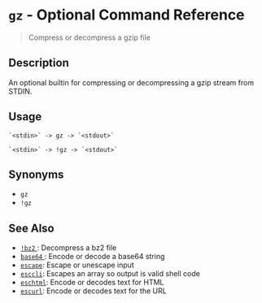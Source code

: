 # `gz` - Optional Command Reference

> Compress or decompress a gzip file

## Description

An optional builtin for compressing or decompressing a gzip stream from STDIN.

## Usage

    `<stdin>` -> gz -> `<stdout>`

    `<stdin>` -> !gz -> `<stdout>`

## Synonyms

- `gz`
- `!gz`

## See Also

- [`!bz2` ](./bz2.md):
  Decompress a bz2 file
- [`base64` ](./base64.md):
  Encode or decode a base64 string
- [`escape`](/commands/escape.md):
  Escape or unescape input
- [`esccli`](/commands/esccli.md):
  Escapes an array so output is valid shell code
- [`eschtml`](/commands/eschtml.md):
  Encode or decodes text for HTML
- [`escurl`](/commands/escurl.md):
  Encode or decodes text for the URL
